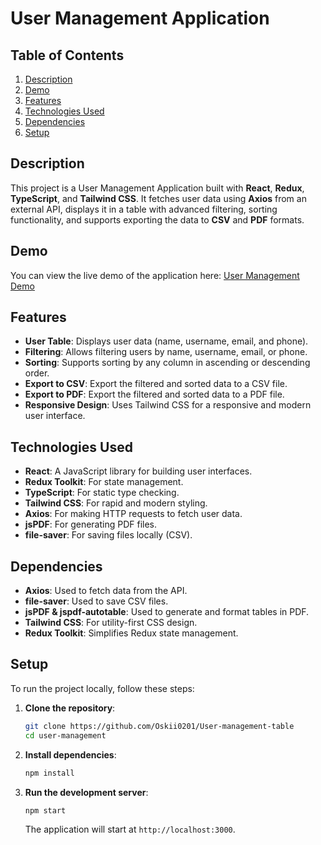 # User Management Application

## Table of Contents

1. [Description](#description)
2. [Demo](#demo)
3. [Features](#features)
4. [Technologies Used](#technologies-used)
5. [Dependencies](#dependencies)
6. [Setup](#setup)

## Description

This project is a User Management Application built with **React**, **Redux**, **TypeScript**, and **Tailwind CSS**. It fetches user data using **Axios** from an external API, displays it in a table with advanced filtering, sorting functionality, and supports exporting the data to **CSV** and **PDF** formats.

## Demo

You can view the live demo of the application here: [User Management Demo](https://user-management-table-dybas.netlify.app/)

## Features

- **User Table**: Displays user data (name, username, email, and phone).
- **Filtering**: Allows filtering users by name, username, email, or phone.
- **Sorting**: Supports sorting by any column in ascending or descending order.
- **Export to CSV**: Export the filtered and sorted data to a CSV file.
- **Export to PDF**: Export the filtered and sorted data to a PDF file.
- **Responsive Design**: Uses Tailwind CSS for a responsive and modern user interface.

## Technologies Used

- **React**: A JavaScript library for building user interfaces.
- **Redux Toolkit**: For state management.
- **TypeScript**: For static type checking.
- **Tailwind CSS**: For rapid and modern styling.
- **Axios**: For making HTTP requests to fetch user data.
- **jsPDF**: For generating PDF files.
- **file-saver**: For saving files locally (CSV).

## Dependencies

- **Axios**: Used to fetch data from the API.
- **file-saver**: Used to save CSV files.
- **jsPDF & jspdf-autotable**: Used to generate and format tables in PDF.
- **Tailwind CSS**: For utility-first CSS design.
- **Redux Toolkit**: Simplifies Redux state management.

## Setup

To run the project locally, follow these steps:

1. **Clone the repository**:

    ```bash
    git clone https://github.com/Oskii0201/User-management-table
    cd user-management
    ```

2. **Install dependencies**:

    ```bash
    npm install
    ```

3. **Run the development server**:

    ```bash
    npm start
    ```

    The application will start at `http://localhost:3000`.

